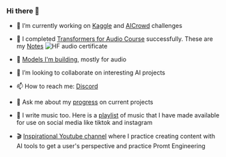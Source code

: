 ### Hi there 👋
- 🔭 I’m currently working on [Kaggle](https://www.kaggle.com/petergelderbloem) and [AICrowd](https://www.aicrowd.com/participants/peter_gelderbloem) challenges
- 🌱 I completed [Transformers for Audio Course](https://huggingface.co/learn/audio-course/) successfully. These are my [Notes](https://github.com/ptah23/audio-transformers-course-notebooks)
  ![HF audio certificate](https://github.com/ptah23/ptah23/assets/2241188/272ae2d8-6303-44f1-b786-d0dfed54cbf4)

- 🤗 [Models I'm building](https://huggingface.co/ptah23), mostly for audio
- 👯 I’m looking to collaborate on interesting AI projects
- 📫 How to reach me: [Discord](https://discordapp.com/users/ptah23)
- 💬 Ask me about my [progress](https://wandb.ai/ptah23) on current projects
- 🎵 I write music too. Here is a [playlist](https://www.youtube.com/playlist?list=PLpNlmOLjmcN3DtNxJwAuVXo4sOSlrPmOa) of music that I have made available for use on social media like tiktok and instagram
- 🎬 [Inspirational Youtube channel](https://www.youtube.com/channel/UCMdcYdeZ4q2e7NVXh-zgduw) where I practice creating content with AI tools to get a user's perspective and practice Promt Engineering
<!--
**ptah23/ptah23** is a ✨ _special_ ✨ repository because its `README.md` (this file) appears on your GitHub profile.

Here are some ideas to get you started:

- 🔭 I’m currently working on ...
- 🌱 I’m currently learning ...
- 👯 I’m looking to collaborate on ...
- 🤔 I’m looking for help with ...
- 💬 Ask me about ...
- 📫 How to reach me: ...
- 😄 Pronouns: ...
- ⚡ Fun fact: ...
-->
